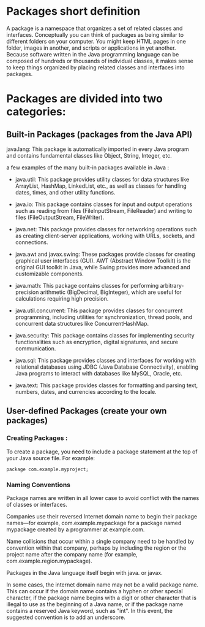 # Packages short definition
A package is a namespace that organizes a set of related classes and interfaces. Conceptually you can think of packages as being similar to different folders on your computer. You might keep HTML pages in one folder, images in another, and scripts or applications in yet another. Because software written in the Java programming language can be composed of hundreds or thousands of individual classes, it makes sense to keep things organized by placing related classes and interfaces into packages.

# Packages are divided into two categories:
## Built-in Packages (packages from the Java API)
java.lang: This package is automatically imported in every Java program and contains fundamental classes like Object, String, Integer, etc.

a few examples of the many built-in packages available in Java :
- java.util: 
This package provides utility classes for data structures like ArrayList, HashMap, LinkedList, etc., as well as classes for handling dates, times, and other utility functions.

- java.io: 
This package contains classes for input and output operations such as reading from files (FileInputStream, FileReader) and writing to files (FileOutputStream, FileWriter).

- java.net: 
This package provides classes for networking operations such as creating client-server applications, working with URLs, sockets, and connections.

- java.awt and javax.swing: 
These packages provide classes for creating graphical user interfaces (GUI). AWT (Abstract Window Toolkit) is the original GUI toolkit in Java, while Swing provides more advanced and customizable components.

- java.math: 
This package contains classes for performing arbitrary-precision arithmetic (BigDecimal, BigInteger), which are useful for calculations requiring high precision.

- java.util.concurrent: 
This package provides classes for concurrent programming, including utilities for synchronization, thread pools, and concurrent data structures like ConcurrentHashMap.

- java.security: 
This package contains classes for implementing security functionalities such as encryption, digital signatures, and secure communication.

- java.sql: 
This package provides classes and interfaces for working with relational databases using JDBC (Java Database Connectivity), enabling Java programs to interact with databases like MySQL, Oracle, etc.

- java.text: This package provides classes for formatting and parsing text, numbers, dates, and currencies according to the locale.

## User-defined Packages (create your own packages)

### Creating Packages :
To create a package, you need to include a package statement at the top of your Java source file. For example:
```
package com.example.myproject;
```

### Naming Conventions
Package names are written in all lower case to avoid conflict with the names of classes or interfaces.

Companies use their reversed Internet domain name to begin their package names—for example, com.example.mypackage for a package named mypackage created by a programmer at example.com.

Name collisions that occur within a single company need to be handled by convention within that company, perhaps by including the region or the project name after the company name (for example, com.example.region.mypackage).

Packages in the Java language itself begin with java. or javax.

In some cases, the internet domain name may not be a valid package name. This can occur if the domain name contains a hyphen or other special character, if the package name begins with a digit or other character that is illegal to use as the beginning of a Java name, or if the package name contains a reserved Java keyword, such as "int". In this event, the suggested convention is to add an underscore.